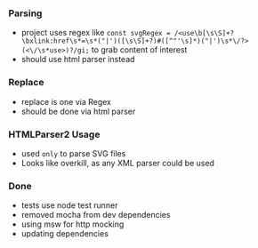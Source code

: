 ### Parsing

-   project uses regex like `const svgRegex = /<use\b[\s\S]+?\bxlink:href\s*=\s*("|')([\s\S]+?)#([^"'\s]*)("|')\s*\/?>(<\/\s*use>)?/gi;` to grab content of interest
-   should use html parser instead

### Replace

-   replace is one via Regex
-   should be done via html parser

### HTMLParser2 Usage

-   used `only` to parse SVG files
-   Looks like overkill, as any XML parser could be used

### Done

-   tests use node test runner
-   removed mocha from dev dependencies
-   using msw for http mocking
-   updating dependencies
